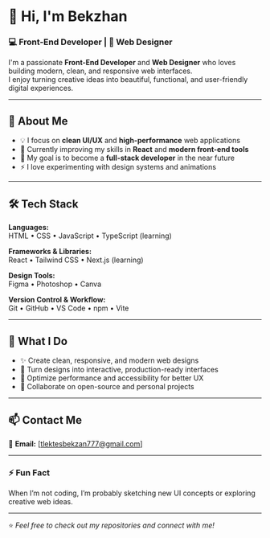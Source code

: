 # 👋 Hi, I'm Bekzhan

### 💻 Front-End Developer | 🎨 Web Designer

I'm a passionate **Front-End Developer** and **Web Designer** who loves building modern, clean, and responsive web interfaces.  
I enjoy turning creative ideas into beautiful, functional, and user-friendly digital experiences.

---

## 🚀 About Me

- 💡 I focus on **clean UI/UX** and **high-performance** web applications  
- 🌱 Currently improving my skills in **React** and **modern front-end tools**  
- 🎯 My goal is to become a **full-stack developer** in the near future  
- ⚡ I love experimenting with design systems and animations  

---

## 🛠️ Tech Stack

**Languages:**  
HTML • CSS • JavaScript • TypeScript (learning)

**Frameworks & Libraries:**  
React • Tailwind CSS • Next.js (learning)

**Design Tools:**  
Figma • Photoshop • Canva

**Version Control & Workflow:**  
Git • GitHub • VS Code • npm • Vite

---

## 🎨 What I Do

- ✨ Create clean, responsive, and modern web designs  
- 🧠 Turn designs into interactive, production-ready interfaces  
- 🔧 Optimize performance and accessibility for better UX  
- 🧩 Collaborate on open-source and personal projects  

---

## 📫 Contact Me

📧 **Email:** [tlektesbekzan777@gmail.com]

---

### ⚡ Fun Fact  
When I’m not coding, I’m probably sketching new UI concepts or exploring creative web ideas.

---

⭐️ *Feel free to check out my repositories and connect with me!*

